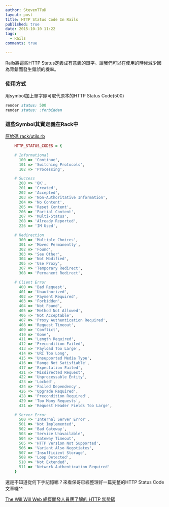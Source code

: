 ```yaml
---
author: StevenTTuD
layout: post
title: HTTP Status Code In Rails
published: true
date: 2015-10-10 11:22
tags:
  - Rails
comments: true

---
```

Rails將這些HTTP Status定義成有意義的單字。讓我們可以在使用的時候減少因為背錯而發生錯誤的機率。

### 使用方式

用symbol加上單字即可取代原本的HTTP Status Code(500)

```rb
render status: 500
render status: :forbidden
```

### 這些Symbol其實定義在Rack中

[原始碼 rack/utils.rb](https://github.com/rack/rack/blob/master/lib/rack/utils.rb#L452-L515)

```rb
    HTTP_STATUS_CODES = {

    # Informational
      100 => 'Continue',
      101 => 'Switching Protocols',
      102 => 'Processing',

    # Success
      200 => 'OK',
      201 => 'Created',
      202 => 'Accepted',
      203 => 'Non-Authoritative Information',
      204 => 'No Content',
      205 => 'Reset Content',
      206 => 'Partial Content',
      207 => 'Multi-Status',
      208 => 'Already Reported',
      226 => 'IM Used',

    # Redirection
      300 => 'Multiple Choices',
      301 => 'Moved Permanently',
      302 => 'Found',
      303 => 'See Other',
      304 => 'Not Modified',
      305 => 'Use Proxy',
      307 => 'Temporary Redirect',
      308 => 'Permanent Redirect',

    # Client Error
      400 => 'Bad Request',
      401 => 'Unauthorized',
      402 => 'Payment Required',
      403 => 'Forbidden',
      404 => 'Not Found',
      405 => 'Method Not Allowed',
      406 => 'Not Acceptable',
      407 => 'Proxy Authentication Required',
      408 => 'Request Timeout',
      409 => 'Conflict',
      410 => 'Gone',
      411 => 'Length Required',
      412 => 'Precondition Failed',
      413 => 'Payload Too Large',
      414 => 'URI Too Long',
      415 => 'Unsupported Media Type',
      416 => 'Range Not Satisfiable',
      417 => 'Expectation Failed',
      421 => 'Misdirected Request',
      422 => 'Unprocessable Entity',
      423 => 'Locked',
      424 => 'Failed Dependency',
      426 => 'Upgrade Required',
      428 => 'Precondition Required',
      429 => 'Too Many Requests',
      431 => 'Request Header Fields Too Large',

    # Server Error
      500 => 'Internal Server Error',
      501 => 'Not Implemented',
      502 => 'Bad Gateway',
      503 => 'Service Unavailable',
      504 => 'Gateway Timeout',
      505 => 'HTTP Version Not Supported',
      506 => 'Variant Also Negotiates',
      507 => 'Insufficient Storage',
      508 => 'Loop Detected',
      510 => 'Not Extended',
      511 => 'Network Authentication Required'
    }
```
還是不知道從何下手記憶嘛？來看保哥已經整理好一篇完整的HTTP Status Code文章囉^^

[The Will Will Web 網頁開發人員應了解的 HTTP 狀態碼](http://blog.miniasp.com/post/2009/01/16/Web-developer-should-know-about-HTTP-Status-Code.aspx)